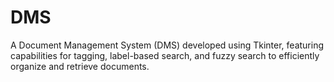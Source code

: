 # DMS
A Document Management System (DMS) developed using Tkinter, featuring capabilities for tagging, label-based search, and fuzzy search to efficiently organize and retrieve documents.
